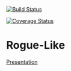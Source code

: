 [![Build Status](https://travis-ci.org/DrDachsHund/Rogue-like.svg?branch=master)](https://travis-ci.org/DrDachsHund/Rogue-like)

[![Coverage Status](https://coveralls.io/repos/github/DrDachsHund/Rogue-like/badge.svg?branch=master)](https://coveralls.io/github/DrDachsHund/Rogue-like?branch=master)
# Rogue-Like
[Presentation](https://docs.google.com/presentation/d/1EskJkTVzcFIyfvsErggZbZONfHtGX99cKacgRz9pqUo/edit#slide=id.p)



